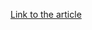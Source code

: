 [Link to the article](https://www.trendmicro.com/en_us/research/23/c/iron-tiger-sysupdate-adds-linux-targeting.html)
